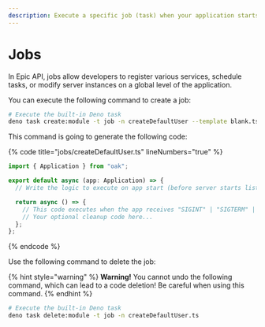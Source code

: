 ```yaml
---
description: Execute a specific job (task) when your application starts.
---
```


# Jobs

In Epic API, jobs allow developers to register various services, schedule tasks,
or modify server instances on a global level of the application.

You can execute the following command to create a job:

```bash
# Execute the built-in Deno task
deno task create:module -t job -n createDefaultUser --template blank.ts
```

This command is going to generate the following code:

{% code title="jobs/createDefaultUser.ts" lineNumbers="true" %}

```typescript
import { Application } from "oak";

export default async (app: Application) => {
  // Write the logic to execute on app start (before server starts listening)...

  return async () => {
    // This code executes when the app receives "SIGINT" | "SIGTERM" | "SIGBREAK" signal.
    // Your optional cleanup code here...
  };
};
```

{% endcode %}

Use the following command to delete the job:

{% hint style="warning" %} **Warning!** You cannot undo the following command,
which can lead to a code deletion! Be careful when using this command. {%
endhint %}

```bash
# Execute the built-in Deno task
deno task delete:module -t job -n createDefaultUser.ts
```

